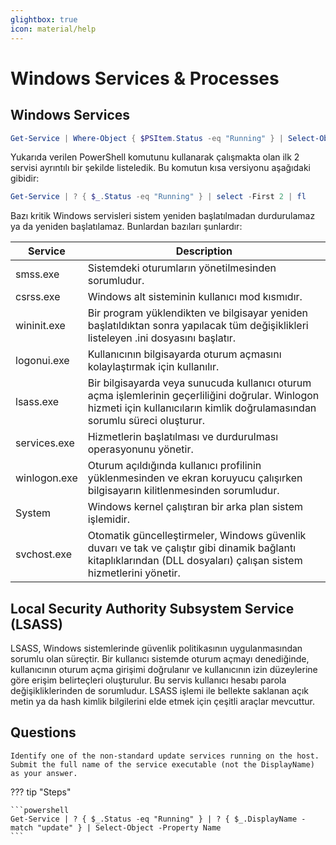 ```yaml
---
glightbox: true
icon: material/help
---
```


# Windows Services & Processes

## Windows Services

```powershell
Get-Service | Where-Object { $PSItem.Status -eq "Running" } | Select-Object -First 2 | Format-List
```

Yukarıda verilen PowerShell komutunu kullanarak çalışmakta olan ilk 2 servisi ayrıntılı bir şekilde listeledik. Bu komutun kısa versiyonu aşağıdaki gibidir:

```powershell
Get-Service | ? { $_.Status -eq "Running" } | select -First 2 | fl
```

Bazı kritik Windows servisleri sistem yeniden başlatılmadan durdurulamaz ya da yeniden başlatılamaz. Bunlardan bazıları şunlardır:

| Service | Description |
|---|---|
| smss.exe | Sistemdeki oturumların yönetilmesinden sorumludur. |
| csrss.exe | Windows alt sisteminin kullanıcı mod kısmıdır. |
| wininit.exe | Bir program yüklendikten ve bilgisayar yeniden başlatıldıktan sonra yapılacak tüm değişiklikleri listeleyen .ini dosyasını başlatır. |
| logonui.exe | Kullanıcının bilgisayarda oturum açmasını kolaylaştırmak için kullanılır. |
| lsass.exe | Bir bilgisayarda veya sunucuda kullanıcı oturum açma işlemlerinin geçerliliğini doğrular. Winlogon hizmeti için kullanıcıların kimlik doğrulamasından sorumlu süreci oluşturur. |
| services.exe | Hizmetlerin başlatılması ve durdurulması operasyonunu yönetir. |
| winlogon.exe | Oturum açıldığında kullanıcı profilinin yüklenmesinden ve ekran koruyucu çalışırken bilgisayarın kilitlenmesinden sorumludur. |
| System | Windows kernel çalıştıran bir arka plan sistem işlemidir. |
| svchost.exe | Otomatik güncelleştirmeler, Windows güvenlik duvarı ve tak ve çalıştır gibi dinamik bağlantı kitaplıklarından (DLL dosyaları) çalışan sistem hizmetlerini yönetir. |

## Local Security Authority Subsystem Service (LSASS)

LSASS, Windows sistemlerinde güvenlik politikasının uygulanmasından sorumlu olan süreçtir. Bir kullanıcı sistemde oturum açmayı denediğinde, kullanıcının oturum açma girişimi doğrulanır ve kullanıcının izin düzeylerine göre erişim belirteçleri oluşturulur. Bu servis kullanıcı hesabı parola değişikliklerinden de sorumludur. LSASS işlemi ile bellekte saklanan açık metin ya da hash kimlik bilgilerini elde etmek için çeşitli araçlar mevcuttur.

## Questions

```text
Identify one of the non-standard update services running on the host. Submit the full name of the service executable (not the DisplayName) as your answer.
```

??? tip "Steps"

    ```powershell
    Get-Service | ? { $_.Status -eq "Running" } | ? { $_.DisplayName -match "update" } | Select-Object -Property Name
    ```
